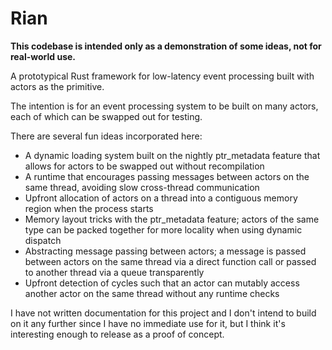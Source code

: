# Rian

**This codebase is intended only as a demonstration of some ideas, not for real-world use.**

A prototypical Rust framework for low-latency event processing built with actors as the primitive.

The intention is for an event processing system to be built on many actors, each of which can be swapped out for testing.

There are several fun ideas incorporated here:

* A dynamic loading system built on the nightly ptr_metadata feature that allows for actors to be swapped out without recompilation
* A runtime that encourages passing messages between actors on the same thread, avoiding slow cross-thread communication
* Upfront allocation of actors on a thread into a contiguous memory region when the process starts
* Memory layout tricks with the ptr_metadata feature; actors of the same type can be packed together for more locality when using dynamic dispatch
* Abstracting message passing between actors; a message is passed between actors on the same thread via a direct function call or passed to another thread via a queue transparently
* Upfront detection of cycles such that an actor can mutably access another actor on the same thread without any runtime checks

I have not written documentation for this project and I don't intend to build on it any further since I have no immediate use for it, but I think it's interesting enough to release as a proof of concept.